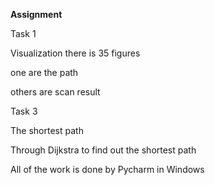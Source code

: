 **Assignment**

Task 1  

Visualization there is 35 figures   

one are the path   

others are scan result
 
Task 3

The shortest path   

Through Dijkstra to find out the shortest path  

All of the work is done by Pycharm in Windows 
